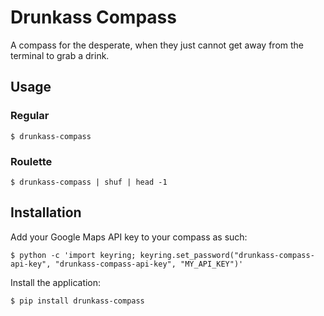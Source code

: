 # Drunkass Compass
A compass for the desperate, when they just cannot get away from the terminal to grab a drink.

## Usage

### Regular
```$ drunkass-compass```

### Roulette
```$ drunkass-compass | shuf | head -1```

## Installation
Add your Google Maps API key to your compass as such:
```
$ python -c 'import keyring; keyring.set_password("drunkass-compass-api-key", "drunkass-compass-api-key", "MY_API_KEY")'
```
Install the application:
```
$ pip install drunkass-compass
```
